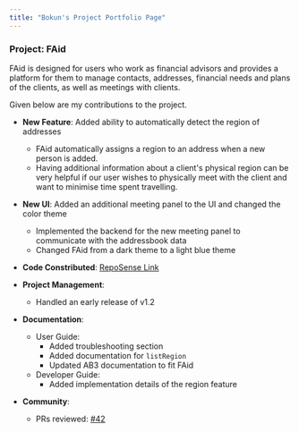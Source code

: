 ```yaml
---
title: "Bokun's Project Portfolio Page"
---
```


### Project: FAid

FAid is designed for users who work as financial advisors and provides a platform for them to manage contacts, addresses, financial needs and plans of the clients, as well as meetings with clients.

Given below are my contributions to the project.

* **New Feature**: Added ability to automatically detect the region of addresses
    * FAid automatically assigns a region to an address when a new person is added.
    * Having additional information about a client's physical region can be very helpful if our user wishes to physically meet with the client and want to minimise time spent travelling.
* **New UI**: Added an additional meeting panel to the UI and changed the color theme
    * Implemented the backend for the new meeting panel to communicate with the addressbook data
    * Changed FAid from a dark theme to a light blue theme

* **Code Constributed**: [RepoSense Link](https://nus-cs2103-ay2223s2.github.io/tp-dashboard/?search=W12-3&sort=groupTitle&sortWithin=title&timeframe=commit&mergegroup=&groupSelect=groupByRepos&breakdown=true&checkedFileTypes=docs~functional-code~test-code~other&since=2023-02-17&tabOpen=true&tabType=authorship&tabAuthor=bokung&tabRepo=AY2223S2-CS2103T-W12-3%2Ftp%5Bmaster%5D&authorshipIsMergeGroup=false&authorshipFileTypes=docs~functional-code~test-code&authorshipIsBinaryFileTypeChecked=false&authorshipIsIgnoredFilesChecked=false)

* **Project Management**:
    * Handled an early release of v1.2

* **Documentation**:
    * User Guide:
        * Added troubleshooting section
        * Added documentation for `listRegion`
        * Updated AB3 documentation to fit FAid
    * Developer Guide:
        * Added implementation details of the region feature

* **Community**:
    * PRs reviewed: [#42](https://github.com/AY2223S2-CS2103T-W12-3/tp/pull/42)
